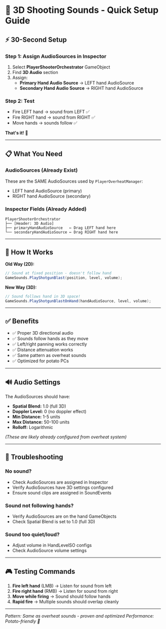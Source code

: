 # 🔫 3D Shooting Sounds - Quick Setup Guide

## ⚡ 30-Second Setup

### Step 1: Assign AudioSources in Inspector
1. Select **PlayerShooterOrchestrator** GameObject
2. Find **3D Audio** section
3. Assign:
   - **Primary Hand Audio Source** → LEFT hand AudioSource
   - **Secondary Hand Audio Source** → RIGHT hand AudioSource

### Step 2: Test
- Fire LEFT hand → sound from LEFT ✅
- Fire RIGHT hand → sound from RIGHT ✅
- Move hands → sounds follow ✅

**That's it!** 🎉

---

## 📋 What You Need

### AudioSources (Already Exist)
These are the SAME AudioSources used by `PlayerOverheatManager`:
- LEFT hand AudioSource (primary)
- RIGHT hand AudioSource (secondary)

### Inspector Fields (Already Added)
```
PlayerShooterOrchestrator
├── [Header: 3D Audio]
├── primaryHandAudioSource   ← Drag LEFT hand here
└── secondaryHandAudioSource ← Drag RIGHT hand here
```

---

## 🎯 How It Works

**Old Way (2D):**
```csharp
// Sound at fixed position - doesn't follow hand
GameSounds.PlayShotgunBlast(position, level, volume);
```

**New Way (3D):**
```csharp
// Sound follows hand in 3D space!
GameSounds.PlayShotgunBlastOnHand(handAudioSource, level, volume);
```

---

## ✅ Benefits

- ✅ Proper 3D directional audio
- ✅ Sounds follow hands as they move
- ✅ Left/right panning works correctly
- ✅ Distance attenuation works
- ✅ Same pattern as overheat sounds
- ✅ Optimized for potato PCs

---

## 🔊 Audio Settings

The AudioSources should have:
- **Spatial Blend:** 1.0 (full 3D)
- **Doppler Level:** 0 (no doppler effect)
- **Min Distance:** 1-5 units
- **Max Distance:** 50-100 units
- **Rolloff:** Logarithmic

*(These are likely already configured from overheat system)*

---

## 🐛 Troubleshooting

### No sound?
- Check AudioSources are assigned in Inspector
- Verify AudioSources have 3D settings configured
- Ensure sound clips are assigned in SoundEvents

### Sound not following hands?
- Verify AudioSources are on the hand GameObjects
- Check Spatial Blend is set to 1.0 (full 3D)

### Sound too quiet/loud?
- Adjust volume in HandLevelSO configs
- Check AudioSource volume settings

---

## 🎮 Testing Commands

1. **Fire left hand** (LMB) → Listen for sound from left
2. **Fire right hand** (RMB) → Listen for sound from right
3. **Move while firing** → Sound should follow hands
4. **Rapid fire** → Multiple sounds should overlap cleanly

---

*Pattern: Same as overheat sounds - proven and optimized*
*Performance: Potato-friendly 🥔*

